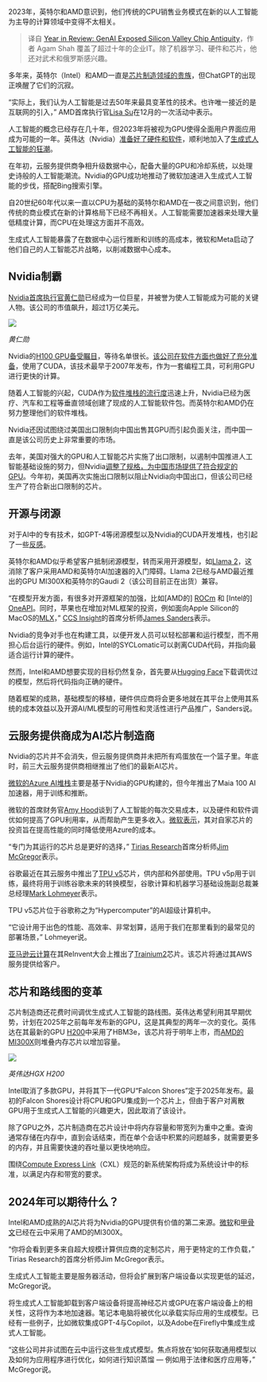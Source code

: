 <!--
title: GenAI揭示硅谷芯片的古迹
cover: https://cdn.thenewstack.io/media/2023/12/88ad96d3-year-wrapup-1-1024x576.png
-->

2023年，英特尔和AMD意识到，他们传统的CPU销售业务模式在新的以人工智能为主导的计算领域中变得不太相关。

> 译自 [Year in Review: GenAI Exposed Silicon Valley Chip Antiquity](https://thenewstack.io/year-in-review-genai-exposed-silicon-valley-chip-antiquity/)，作者 Agam Shah 覆盖了超过十年的企业IT。除了机器学习、硬件和芯片，他还对武术和俄罗斯感兴趣。

多年来，英特尔（Intel）和AMD一直是[芯片制造领域的贵族](https://thenewstack.io/farewell-moores-law/)，但ChatGPT的出现正唤醒了它们的沉寂。

“实际上，我们认为人工智能是过去50年来最具变革性的技术。也许唯一接近的是互联网的引入，” AMD首席执行官[Lisa Su](https://www.amd.com/en/corporate/leadership/lisa-su.html)在12月的一次活动中表示。

人工智能的概念已经存在几十年，但2023年将被视为GPU使得全面用户界面应用成为可能的一年。英伟达（Nvidia）[准备好了硬件和软件](https://thenewstack.io/nvidia-gpu-dominance-at-a-crossroads/)，顺利地加入了[生成式人工智能的狂潮](https://thenewstack.io/how-linkedin-overcame-challenges-of-building-generative-ai/)。

在年初，云服务提供商争相升级数据中心，配备大量的GPU和冷却系统，以处理史诗般的人工智能潮流。Nvidia的GPU成功地推动了微软加速进入生成式人工智能的步伐，搭配Bing搜索引擎。

自20世纪60年代以来一直以CPU为基础的英特尔和AMD在一夜之间意识到，他们传统的商业模式在新的计算格局下已经不再相关。人工智能需要加速器来处理大量低精度计算，而CPU在处理这方面并不高效。

生成式人工智能暴露了在数据中心运行推断和训练的高成本，微软和Meta启动了他们自己的人工智能芯片战略，以削减数据中心成本。

## Nvidia制霸

[Nvidia首席执行官黄仁勋](https://www.nvidia.com/en-us/events/aws-reinvent/?ncid=pa-srch-goog-453983&gad_source=1&gclid=Cj0KCQiAyeWrBhDDARIsAGP1mWTnNhaXbB8TQaWG_vNNeRbUTKpWquwjfl6VjSwurtcg7kvJS6bbYwgaArEvEALw_wcB)已经成为一位巨星，并被誉为使人工智能成为可能的关键人物。该公司的市值飙升，超过1万亿美元。

![](https://cdn.thenewstack.io/media/2023/12/98435d86-jensen_huang-nvidia-300x233.jpg)

*黄仁勋*

Nvidia的[H100 GPU备受瞩目](https://www.weforum.org/videos/what-is-h100-gpu-chip-ai-nvidia/)，等待名单很长。[该公司在软件方面也做好了充分准备](https://thenewstack.io/nvidia-hones-in-on-apple-like-approach-to-ai-with-cuda/)，使用了CUDA，该技术最早于2007年发布，作为一套编程工具，可利用GPU进行更快的计算。

随着人工智能的兴起，CUDA作为[软件堆栈的流行度](https://thenewstack.io/cuda-12-harnesses-a-nvidias-speedier-gpu-architecture/)迅速上升，Nvidia已经为医疗、汽车和工程等垂直领域创建了现成的人工智能软件包。而英特尔和AMD仍在努力整理他们的软件堆栈。

Nvidia还因试图绕过美国出口限制向中国出售其GPU而引起负面关注，而中国一直是该公司历史上非常重要的市场。

去年，美国对强大的GPU和人工智能芯片实施了出口限制，以遏制中国推进人工智能基础设施的努力，但Nvidia[调整了规格，为中国市场提供了符合规定的GPU](https://www.cnn.com/2023/12/06/tech/nvidia-china-chip-development-us-curbs/index.html)。今年初，美国再次实施出口限制以阻止Nvidia向中国出口，但该公司已经生产了符合新出口限制的芯片。

## 开源与闭源

对于AI中的专有技术，如GPT-4等闭源模型以及Nvidia的CUDA开发堆栈，也引起了一些[反感](https://thenewstack.io/open-models-not-stymied-yet/)。

英特尔和AMD似乎希望客户抵制闭源模型，转而采用开源模型，如[Llama 2](https://thenewstack.io/metas-llama-2-is-not-open-source-and-thats-ok/)，这消除了客户采用AMD和英特尔AI加速器的入门障碍。Llama 2已经与AMD最近推出的GPU MI300X和英特尔的Gaudi 2（该公司目前正在出货）兼容。

“在模型开发方面，有很多对开源框架的加强，比如[AMD的] [ROCm](https://www.amd.com/en/products/software/rocm.html) 和 [Intel的] [OneAPI](https://thenewstack.io/oneapi-computing-aims-to-ease-multi-architecture-computing/)。同时，苹果也在增加对ML框架的投资，例如面向Apple Silicon的MacOS的[MLX](https://github.com/ml-explore/mlx)，” [CCS Insight](https://www.ccsinsight.com/why-ccs-insight/)的首席分析师[James Sanders](https://www.linkedin.com/in/jamesaltonsanders/)表示。

Nvidia的竞争对手也在构建工具，以便开发人员可以轻松部署和运行模型，而不用担心后台运行的硬件。例如，Intel的SYCLomatic可以剥离CUDA代码，并指向最适合运行计算的硬件。

然而，Intel和AMD想要实现的目标仍然复杂，首先要从[Hugging Face](https://huggingface.co/)下载调优过的模型，然后将代码指向正确的硬件。

随着框架的成熟，基础模型的移植，硬件供应商将会更多地就在其平台上使用其系统的成本效益以及开源AI/ML模型的可用性和灵活性进行产品推广，Sanders说。

## 云服务提供商成为AI芯片制造商

Nvidia的芯片并不会消失，但云服务提供商并未把所有鸡蛋放在一个篮子里。年底时，前三大云服务提供商相继推出了他们的最新AI芯片。

[微软的Azure AI堆栈](https://thenewstack.io/sc500-microsoft-now-has-the-third-fastest-computer-in-the-world/)主要是基于Nvidia的GPU构建的，但今年推出了Maia 100 AI加速器，用于训练和推断。

微软的首席财务官[Amy Hood](https://news.microsoft.com/exec/amy-hood/)谈到了人工智能的每次交易成本，以及硬件和软件调优如何提高了GPU利用率，从而帮助产生更多收入。[微软表示](https://news.microsoft.com/source/features/ai/in-house-chips-silicon-to-service-to-meet-ai-demand)，其对自家芯片的投资旨在提高性能的同时降低使用Azure的成本。

“专门为其运行的芯片总是更好的选择，” [Tirias Research](https://www.tiriasresearch.com/)首席分析师[Jim McGregor](https://www.linkedin.com/in/tekstrategist/)表示。

谷歌最近在其云服务中推出了[TPU v5](https://cloud.google.com/blog/products/compute/announcing-cloud-tpu-v5e-and-a3-gpus-in-ga)芯片，供内部和外部使用。TPU v5p用于训练，最终将用于训练谷歌未来的转换模型，谷歌计算和机器学习基础设施副总裁兼总经理[Mark Lohmeyer](https://www.linkedin.com/in/marklohmeyer/)表示。

TPU v5芯片位于谷歌称之为“Hypercomputer”的AI超级计算机中。

“它设计用于出色的性能、高效率、非常划算，适用于我们在那里看到的最常见的部署场景，” Lohmeyer说。

[亚马逊云计算](https://aws.amazon.com/?utm_content=inline-mention)在其ReInvent大会上推出了[Trainium2](https://www.nextplatform.com/2023/12/04/how-aws-can-undercut-nvidia-with-homegrown-ai-compute-engines/)芯片。该芯片将通过其AWS服务提供给客户。

## 芯片和路线图的变革

芯片制造商还花费时间调优生成式人工智能的路线图。英伟达希望利用其早期优势，计划在2025年之前每年发布新的GPU，这是其典型的两年一次的变化。英伟达在其最新的GPU [H200](https://www.nvidia.com/en-us/data-center/h200/)中采用了HBM3e，该芯片将于明年上市，而[AMD的MI300X](https://www.nextplatform.com/2023/12/06/amd-is-the-undisputed-datacenter-gpu-performance-champ-for-now/)则堆叠内存芯片以增加容量。

![](https://cdn.thenewstack.io/media/2023/12/ca31aa16-nvidia-hgx-h200-300x169.jpg)

*英伟达HGX H200*

Intel取消了多款GPU，并将其下一代GPU“Falcon Shores”定于2025年发布。最初的Falcon Shores设计将CPU和GPU集成到一个芯片上，但由于客户对离散GPU用于生成式人工智能的兴趣更大，因此取消了该设计。

除了GPU之外，芯片制造商在芯片设计中将内存容量和带宽列为重中之重。查询通常存储在内存中，直到会话结束，而在单个会话中积累的问题越多，就需要更多的内存，并且需要快速的吞吐量以更快地响应。

围绕[Compute Express Link](https://www.computeexpresslink.org/download-the-specification)（CXL）规范的新系统架构将成为系统设计中的标准，以满足内存和带宽的要求。

## 2024年可以期待什么？

Intel和AMD成熟的AI芯片将为Nvidia的GPU提供有价值的第二来源。[微软](https://news.microsoft.com/?utm_content=inline-mention)和[甲骨文](https://developer.oracle.com/?utm_content=inline-mention)已经在云中采用了AMD的MI300X。

“你将会看到更多来自超大规模计算供应商的定制芯片，用于更特定的工作负载，” Tirias Research的首席分析师Jim McGregor表示。

生成式人工智能主要是服务器活动，但将会扩展到客户端设备以实现更低的延迟，McGregor说。

将生成式人工智能卸载到客户端设备将提高神经芯片或GPU在客户端设备上的相关性，这将作为本地加速器。笔记本电脑将被优化以承载实际应用的生成模型。已经有一些例子，比如微软集成GPT-4与Copilot，以及Adobe在Firefly中集成生成式人工智能。

“这些公司并非试图在云中运行这些生成式模型。焦点将放在‘如何获取通用模型以及如何为应用程序进行优化，如何进行知识蒸馏 — 例如用于法律和医疗应用等，” McGregor说。
